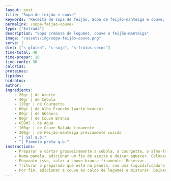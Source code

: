 ```yaml
---
layout: post
title: "Sopa de feijão e couve"
keywords: "Receita de sopa de feijão, Sopa de feijão-manteiga e couve, Sopa vegana saudável, Como fazer sopa de feijão cremosa, Entrada vegana tradicional"
permalink: /sopa-feijao-couve/
type: ["Entrada"]
description: "Sopa cremosa de legumes, couve e feijão-manteiga"
image: "/assets/img/sopa-feijão-couve.png"
serve: 2
diet: ["s-gluten", "s-soja", "s-frutos-secos"]
time-total: 40
time-prepar: 10
time-confe: 30
calorias:
proteinas:
lipidos:
hidratos:
author: 
ingredients:
    - 20gr | de Azeite
    - 40gr | de Cebola
    - 120gr | de Courgette
    - 60gr | de Alho Francês (parte branca)
    - 80gr | de Abóbora
    - 80gr | de Couve Branca
    - 650ml | de Água
    - 100gr | de Couve Ralada finamente
    - 300gr | de Feijão-manteiga previamente cozido
    - "| Sal q.b."
    - "| Pimenta preta q.b."
instructions:
    - Preparar e cortar grosseiramente a cebola, a courgette, o alho-francês, e 80gr da couve branca. Reservar.
    - Numa panela, adicionar um fio de azeite e deixar aquecer. Colocar a cebola a refogar e, de seguida, acrescentar os restantes legumes que foram cortados. Deixar que ganhem cor e, posteriormente adicionar a água. Assim que começar a ferver, temperar com sal e pimenta preta. Baixar para lume brando e deixar cozinhar por cerca de 30 minutos.
    - Enquanto isso, ralar a couve branca finamente. Reservar.
    - Triturar o preparado que está na panela, com uma liquidificadora ou uma varinha mágica até obter um creme homogéneo.
    - Por fim, adicionar a couve ao caldo de legumes e misturar. Deixar cozinhar em lume por cerca de 10 min, até a couve estar cozinhada. Por fim, adicionar o feijão-manteiga e deixar cozinhar um pouco. Quando tudo estiver cozinhado, está pronto a servir.
---
```

